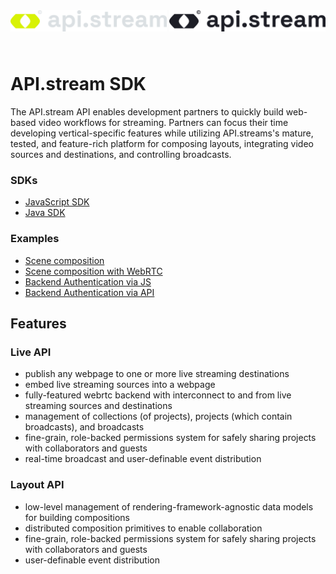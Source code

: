 <img src="https://github.com/golightstream/api.stream-sdk/blob/main/build/logo-light.png?raw=true#gh-dark-mode-only" alt="API.stream" width="250" style="margin-bottom: 25px"/>
<img src="https://github.com/golightstream/api.stream-sdk/blob/main/build/logo-dark.png?raw=true#gh-light-mode-only" alt="API.stream" width="250" style="margin-bottom: 25px"/>

# API.stream SDK

The API.stream API enables development partners to quickly build web-based video workflows for streaming. Partners can focus their time developing vertical-specific features while utilizing API.streams's mature, tested, and feature-rich platform for composing layouts, integrating video sources and destinations, and controlling broadcasts.


### SDKs
- [JavaScript SDK](/js/sdk/)
- [Java SDK](/java/sdk/)

### Examples
- [Scene composition](/js/examples/scenes)
- [Scene composition with WebRTC](/js/examples/scenes-webrtc)
- [Backend Authentication via JS](/js/examples/backend-auth-grpcweb)
- [Backend Authentication via API](/js/examples/backend-auth-rest)

## Features

### Live API

* publish any webpage to one or more live streaming destinations
* embed live streaming sources into a webpage
* fully-featured webrtc backend with interconnect to and from live streaming sources and destinations
* management of collections (of projects), projects (which contain broadcasts), and broadcasts
* fine-grain, role-backed permissions system for safely sharing projects with collaborators and guests
* real-time broadcast and user-definable event distribution

### Layout API

* low-level management of rendering-framework-agnostic data models for building compositions
* distributed composition primitives to enable collaboration
* fine-grain, role-backed permissions system for safely sharing projects with collaborators and guests
* user-definable event distribution
